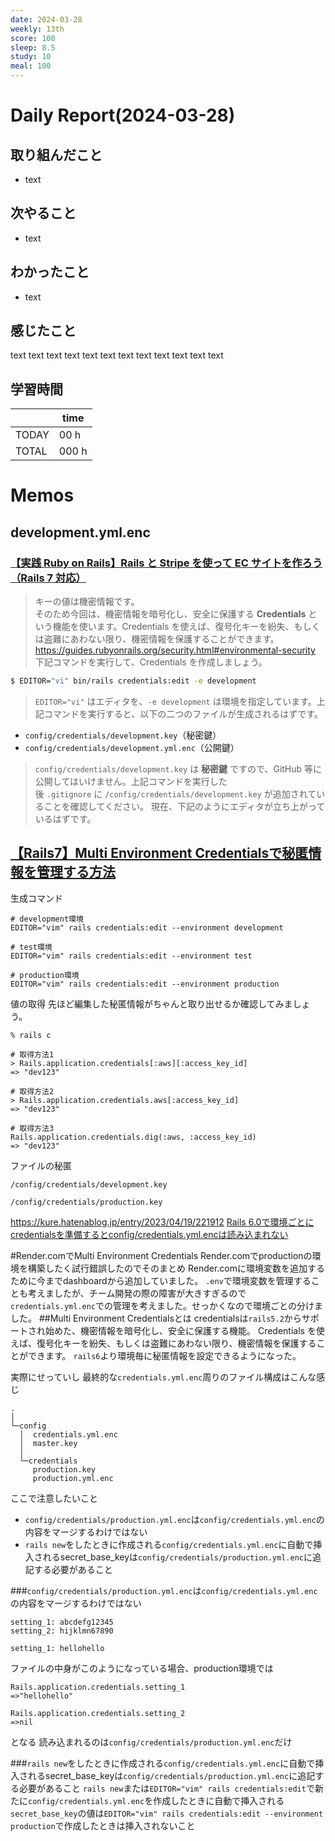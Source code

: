 ```yaml
---
date: 2024-03-28
weekly: 13th
score: 100
sleep: 8.5
study: 10
meal: 100
---
```

# Daily Report(2024-03-28)
## 取り組んだこと
- text
## 次やること
- text
## わかったこと
- text
## 感じたこと
text text text text text text text text text text text text
## 学習時間
|       | time  | 
| ----- | ----- |
| TODAY | 00 h   |
| TOTAL | 000 h |
# Memos
## development.yml.enc
### [【実践 Ruby on Rails】Rails と Stripe を使って EC サイトを作ろう（Rails 7 対応）](https://zenn.dev/farstep/books/7f169cdc597ada)
> キーの値は機密情報です。  
そのため今回は、機密情報を暗号化し、安全に保護する **Credentials** という機能を使います。Credentials を使えば、復号化キーを紛失、もしくは盗難にあわない限り、機密情報を保護することができます。
https://guides.rubyonrails.org/security.html#environmental-security
下記コマンドを実行して、Credentials を作成しましょう。
```bash
$ EDITOR="vi" bin/rails credentials:edit -e development
```
> `EDITOR="vi"` はエディタを、`-e development` は環境を指定しています。上記コマンドを実行すると、以下の二つのファイルが生成されるはずです。
- `config/credentials/development.key`（秘密鍵）
- `config/credentials/development.yml.enc`（公開鍵）

> `config/credentials/development.key` は **秘密鍵** ですので、GitHub 等に公開してはいけません。上記コマンドを実行した後 `.gitignore` に `/config/credentials/development.key` が追加されていることを確認してください。
> 現在、下記のようにエディタが立ち上がっているはずです。

## [【Rails7】Multi Environment Credentialsで秘匿情報を管理する方法](https://qiita.com/joinus_ibuki/items/3a0d264abe510bfdd98a)
生成コマンド
```tarminal
# development環境
EDITOR="vim" rails credentials:edit --environment development

# test環境
EDITOR="vim" rails credentials:edit --environment test

# production環境
EDITOR="vim" rails credentials:edit --environment production
```

値の取得
先ほど編集した秘匿情報がちゃんと取り出せるか確認してみましょう。
```
% rails c

# 取得方法1
> Rails.application.credentials[:aws][:access_key_id]
=> "dev123"

# 取得方法2
> Rails.application.credentials.aws[:access_key_id]
=> "dev123"

# 取得方法3
Rails.application.credentials.dig(:aws, :access_key_id)
=> "dev123"
```

ファイルの秘匿
```.gitignore
/config/credentials/development.key

/config/credentials/production.key
```

https://kure.hatenablog.jp/entry/2023/04/19/221912
[Rails 6.0で環境ごとにcredentialsを準備するとconfig/credentials.yml.encは読み込まれない](https://ryotatake.hatenablog.com/entry/2020/11/28/rails_credentials)

#Render.comでMulti Environment Credentials
Render.comでproductionの環境を構築したく試行錯誤したのでそのまとめ
Render.comに環境変数を追加するために今までdashboardから追加していました。
`.env`で環境変数を管理することも考えましたが、チーム開発の際の障害が大きすぎるので`credentials.yml.enc`での管理を考えました。せっかくなので環境ごとの分けました。
##Multi Environment Credentialsとは
credentialsは`rails5.2`からサポートされ始めた、機密情報を暗号化し、安全に保護する機能。
Credentials を使えば、復号化キーを紛失、もしくは盗難にあわない限り、機密情報を保護することができます。
`rails6`より環境毎に秘匿情報を設定できるようになった。

実際にせっていし
最終的な`credentials.yml.enc`周りのファイル構成はこんな感じ
```
.
│
└─config
  │  credentials.yml.enc
  │  master.key
  │
  └─credentials
     production.key
     production.yml.enc
```
ここで注意したいこと
- `config/credentials/production.yml.enc`は`config/credentials.yml.enc`の内容をマージするわけではない
- `rails new`をしたときに作成される`config/credentials.yml.enc`に自動で挿入されるsecret_base_keyは`config/credentials/production.yml.enc`に追記する必要があること

###`config/credentials/production.yml.enc`は`config/credentials.yml.enc`の内容をマージするわけではない

```config/credentials.yml.enc
setting_1: abcdefg12345
setting_2: hijklmn67890
```

```config/credentials/production.yml.enc
setting_1: hellohello
```
ファイルの中身がこのようになっている場合、production環境では
```console
Rails.application.credentials.setting_1
=>"hellohello"

Rails.application.credentials.setting_2
=>nil
```
となる
読み込まれるのは`config/credentials/production.yml.enc`だけ

###`rails new`をしたときに作成される`config/credentials.yml.enc`に自動で挿入されるsecret_base_keyは`config/credentials/production.yml.enc`に追記する必要があること
`rails new`または`EDITOR="vim" rails credentials:edit`で新たに`config/credentials.yml.enc`を作成したときに自動で挿入される`secret_base_key`の値は`EDITOR="vim" rails credentials:edit --environment production`で作成したときは挿入されないこと